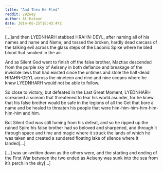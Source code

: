```yaml
---
title: "And Then He Fled"
reddit: 292wey
author: Al-Hatoor
date: 2014-06-25T18:43:47Z
---
```


[…]and then LYEDNHARH stabbed HRAHN-DEYL, after naming all of his names and name and Name, and tossed the broken, hardly dead carcass of the talking evil across the glass steps of the Laconic Spike where he bled blood that smoked in the air.

And as Silent God went to finish off the false brother, Maztiax descended from the purple sky of Aelseny in both defiance and breakage of the invisible laws that had existed since the untimes and stole the half-dead HRAHN-DEYL across the nineteen and nine and nine oceans where he knew LYEDNHARH would not be able to follow.

So close to victory, but defeated in the Last Great Moment, LYEDNHARH screamed a scream that threatened to tear his world asunder, for he knew that his false brother would be safe in the legions of all the Get that bore a name and be healed to threaten his people that were him-him-him-him-him-him-him and him.

But Silent God was still fuming from his defeat, and so he ripped up the ruined Spire his false brother had so beloved and sharpened, and through it through space and time and magic where it struck the lands of which he was taken and created a sundered floating lake of silence where it landed[…]

[…] was un-written down as the others were, and the starting and ending of the First War between the two ended as Aelseny was sunk into the sea from it’s perch in the sky[…]
